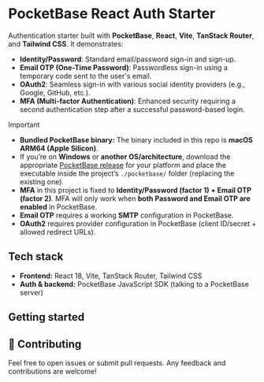 # PocketBase React Auth Starter

Authentication starter built with **PocketBase**, **React**, **Vite**, **TanStack Router**, and **Tailwind CSS**.
It demonstrates:

- **Identity/Password**: Standard email/password sign-in and sign-up.
- **Email OTP (One-Time Password)**: Passwordless sign-in using a temporary code sent to the user's email.
- **OAuth2**: Seamless sign-in with various social identity providers (e.g., Google, GitHub, etc.).
- **MFA (Multi-factor Authentication)**: Enhanced security requiring a second authentication step after a successful password-based login.

> [!IMPORTANT]
>
> - **Bundled PocketBase binary:** The binary included in this repo is **macOS ARM64 (Apple Silicon)**.
> - If you’re on **Windows** or **another OS/architecture**, download the appropriate [PocketBase release](https://pocketbase.io/docs/) for your platform and place the executable inside the project’s `./pocketbase/` folder (replacing the existing one).
> - **MFA** in this project is fixed to **Identity/Password (factor 1) + Email OTP (factor 2)**.
>   MFA will only work when **both Password and Email OTP are enabled** in PocketBase.
> - **Email OTP** requires a working **SMTP** configuration in PocketBase.
> - **OAuth2** requires provider configuration in PocketBase (client ID/secret + allowed redirect URLs).

## Tech stack

- **Frontend:** React 18, Vite, TanStack Router, Tailwind CSS
- **Auth & backend:** PocketBase JavaScript SDK (talking to a PocketBase server)

## Getting started

## 🤝 Contributing

Feel free to open issues or submit pull requests. Any feedback and contributions are welcome\!
